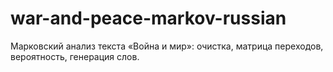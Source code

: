 # war-and-peace-markov-russian
Марковский анализ текста «Война и мир»: очистка, матрица переходов, вероятность, генерация слов.
